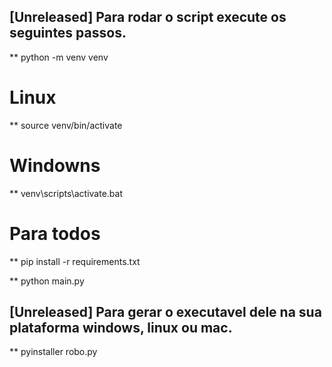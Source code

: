 ## [Unreleased] Para rodar o script execute os seguintes passos.

** python -m venv venv 
# Linux
** source venv/bin/activate

# Windowns
** venv\scripts\activate.bat

# Para todos
** pip install -r requirements.txt

** python main.py

## [Unreleased] Para gerar o executavel dele na sua plataforma windows, linux ou mac.

** pyinstaller robo.py